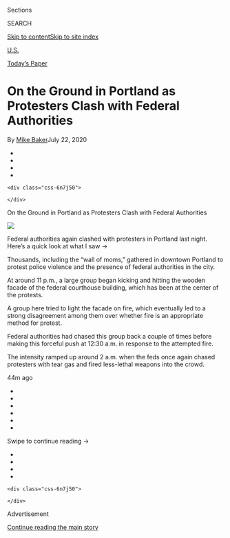 <div id="app">

<div id="standalone-header">

<div class="interactive-masthead NYTAppHideMasthead css-ri3gv3 e1suatyy0">

<div class="section css-ui9rw0 e1suatyy2">

<div class="css-eph4ug er09x8g0">

<div class="css-6n7j50">

</div>

<span class="css-1dv1kvn">Sections</span>

<div class="css-10488qs">

<span class="css-1dv1kvn">SEARCH</span>

</div>

[Skip to content](#site-content)[Skip to site
index](#site-index)

</div>

<div id="masthead-section-label" class="css-1wr3we4 eaxe0e00">

[U.S.](https://www.nytimes3xbfgragh.onion/section/us)

</div>

<div class="css-10698na e1huz5gh0">

</div>

</div>

<div id="masthead-bar-one" class="section hasLinks css-15hmgas e1csuq9d3">

<div class="css-uqyvli e1csuq9d0">

</div>

<div class="css-1uqjmks e1csuq9d1">

</div>

<div class="css-9e9ivx">

[](https://myaccount.nytimes3xbfgragh.onion/auth/login?response_type=cookie&client_id=vi)

</div>

<div class="css-1bvtpon e1csuq9d2">

[Today’s Paper](https://www.nytimes3xbfgragh.onion/section/todayspaper)

</div>

</div>

</div>

</div>

<div id="site-content" data-role="main">

# On the Ground in Portland as Protesters Clash with Federal Authorities

<div class="css-1vegfwe interactive-byline-container">

By [<span class="css-1baulvz last-byline" itemprop="name">Mike
Baker</span>](https://www.nytimes3xbfgragh.onion/by/mike-baker)July 22,
2020

</div>

<div id="interactive-standalone-sharetools" class="css-wkcogx">

<div>

<div class="interactive-sharetools css-9z2bwm" data-role="toolbar" data-aria-label="Social Media Share buttons, Save button, and Comments Panel with current comment count" data-testid="share-tools">

  - 
  - 
  - 
  - 
    
    <div class="css-6n7j50">
    
    </div>

</div>

</div>

</div>

<div id="portland-protests" class="section css-l08pwh interactive-minimal interactive-content interactive-size-medium" data-id="100000007251547">

<div class="css-17ih8de interactive-body">

<div id="burst-app" data-role="main">

<div class="classic css-cfnbvm">

<div id="dispatch-page" class="section">

<div class="css-d3a86e">

<div class="css-lwyu3n">

On the Ground in Portland as Protesters Clash with Federal
Authorities

</div>

</div>

<div class="css-1xm32e0">

![](https://static01.graylady3jvrrxbe.onion/images/2020/07/21/reader-center/author-mike-baker/author-mike-baker-thumbStandard.jpg)

</div>

<div class="section cards css-p1ob2k">

<div class="slider css-y2ed8m">

<div class="css-1biw7g7">

<div class="basic-card css-1pitdyw" data-index="0" data-dispatch-id="RGlzcGF0Y2g6NDIxMw==" data-items-length="6" data-card-type="basic">

<div class="css-tngyzy">

<div class="css-14riyqu">

</div>

Federal authorities again clashed with protesters in Portland last
night. Here’s a quick look at what I saw
→

</div>

</div>

</div>

<div class="css-1biw7g7">

<div class="basic-card css-1pitdyw" data-index="1" data-dispatch-id="RGlzcGF0Y2g6NDIxMw==" data-items-length="6" data-card-type="basic">

<div class="css-tngyzy">

<div class="css-14riyqu">

</div>

Thousands, including the “wall of moms,” gathered in downtown Portland
to protest police violence and the presence of federal authorities in
the
city.

</div>

</div>

</div>

<div class="css-1biw7g7">

<div class="basic-card css-1pitdyw" data-index="2" data-dispatch-id="RGlzcGF0Y2g6NDIxMw==" data-items-length="6" data-card-type="basic">

<div class="css-tngyzy">

<div class="css-14riyqu">

</div>

At around 11 p.m., a large group began kicking and hitting the wooden
facade of the federal courthouse building, which has been at the center
of the
protests.

</div>

</div>

</div>

<div class="css-1biw7g7">

<div class="basic-card css-1pitdyw" data-index="3" data-dispatch-id="RGlzcGF0Y2g6NDIxMw==" data-items-length="6" data-card-type="basic">

<div class="css-tngyzy">

<div class="css-14riyqu">

</div>

A group here tried to light the facade on fire, which eventually led to
a strong disagreement among them over whether fire is an appropriate
method for
protest.

</div>

</div>

</div>

<div class="css-1biw7g7">

<div class="basic-card css-1pitdyw" data-index="4" data-dispatch-id="RGlzcGF0Y2g6NDIxMw==" data-items-length="6" data-card-type="basic">

<div class="css-tngyzy">

<div class="css-14riyqu">

</div>

Federal authorities had chased this group back a couple of times before
making this forceful push at 12:30 a.m. in response to the attempted
fire.

</div>

</div>

</div>

<div class="css-1biw7g7">

<div class="basic-card css-1pitdyw" data-index="5" data-dispatch-id="RGlzcGF0Y2g6NDIxMw==" data-items-length="6" data-card-type="basic">

<div class="css-tngyzy">

<div class="css-14riyqu">

</div>

The intensity ramped up around 2 a.m. when the feds once again chased
protesters with tear gas and fired less-lethal weapons into the
crowd.

</div>

</div>

</div>

</div>

<span class="arrow arrow-left css-sok7ez" data-role="button" data-aria-label="Previous card" hidden="" tabindex="0"></span><span class="arrow arrow-right css-sok7ez" data-role="button" data-aria-label="Next card" tabindex="0"></span>

</div>

44m ago

  - 
  - 
  - 
  - 
  - 
  - 
<span class="css-t4up1p" data-role="button" tabindex="0"></span>

<div class="onboarding-swipe css-q95hvb">

Swipe to continue reading
→

</div>

</div>

</div>

</div>

</div>

</div>

</div>

<div id="standalone-footer">

<div>

<div>

<div id="interactive-footer-wrapper">

<div class="css-i29ckm">

<div class="interactive-sharetools css-9z2bwm" data-role="toolbar" data-aria-label="Social Media Share buttons, Save button, and Comments Panel with current comment count" data-testid="share-tools">

  - 
  - 
  - 
  - 
    
    <div class="css-6n7j50">
    
    </div>

</div>

</div>

<div>

</div>

<div id="bottom-wrapper" class="css-1ede5it">

<div id="bottom-slug" class="css-l9onyx">

Advertisement

</div>

[Continue reading the main
story](#after-bottom)

<div id="bottom" class="ad bottom-wrapper" style="text-align:center;height:100%;display:block;min-height:90px">

</div>

<div id="after-bottom">

</div>

</div>

## Site Index

<div>

</div>

## Site Information Navigation

  - [© <span>2020</span> <span>The New York Times
    Company</span>](https://help.nytimes3xbfgragh.onion/hc/en-us/articles/115014792127-Copyright-notice)

<!-- end list -->

  - [NYTCo](https://www.nytco.com/)
  - [Contact
    Us](https://help.nytimes3xbfgragh.onion/hc/en-us/articles/115015385887-Contact-Us)
  - [Work with us](https://www.nytco.com/careers/)
  - [Advertise](https://nytmediakit.com/)
  - [T Brand Studio](http://www.tbrandstudio.com/)
  - [Your Ad
    Choices](https://www.nytimes3xbfgragh.onion/privacy/cookie-policy#how-do-i-manage-trackers)
  - [Privacy](https://www.nytimes3xbfgragh.onion/privacy)
  - [Terms of
    Service](https://help.nytimes3xbfgragh.onion/hc/en-us/articles/115014893428-Terms-of-service)
  - [Terms of
    Sale](https://help.nytimes3xbfgragh.onion/hc/en-us/articles/115014893968-Terms-of-sale)
  - [Site
    Map](https://spiderbites.nytimes3xbfgragh.onion)
  - [Help](https://help.nytimes3xbfgragh.onion/hc/en-us)
  - [Subscriptions](https://www.nytimes3xbfgragh.onion/subscription?campaignId=37WXW)

</div>

</div>

</div>

</div>

</div>

